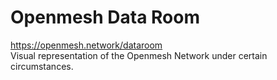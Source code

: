 # Openmesh Data Room

https://openmesh.network/dataroom  
Visual representation of the Openmesh Network under certain circumstances.
